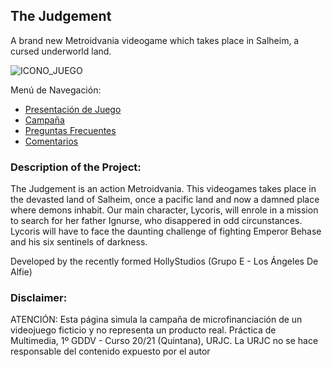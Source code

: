 ## The Judgement

A brand new Metroidvania videogame which takes place in Salheim, a cursed underworld land.

![ICONO_JUEGO](https://user-images.githubusercontent.com/81293433/115764932-6fc4d000-a3a6-11eb-8f76-9f4d31f49c50.jpg)

<nav>
    Menú de Navegación:
    <ul>
    <li><a href="https://github.com/DaniSF11/The-Judgement/blob/main/presentacion%20juego">Presentación de Juego</a></li>
    <li><a href="#campaña">Campaña</a></li>
    <li><a href="#faq">Preguntas Frecuentes</a></li>
    <li><a href="#comentarios">Comentarios</a></li>
    </ul>
</nav>

### Description of the Project:

The Judgement is an action Metroidvania. This videogames takes place in the devasted land of Salheim, once a pacific land and now a damned place where demons inhabit. Our main character, Lycoris, will enrole in a mission to search for her father Ignurse, who disappered in odd circunstances. Lycoris will have to face the daunting challenge of fighting Emperor Behase and his six sentinels of darkness.

Developed by the recently formed HollyStudios (Grupo E - Los Ángeles De Alfie)

### Disclaimer:
ATENCIÓN: Esta página simula la campaña de microfinanciación
de un videojuego ficticio y no representa un producto real.
Práctica de Multimedia, 1º GDDV - Curso 20/21 (Quintana), URJC.
La URJC no se hace responsable del contenido expuesto por el autor
